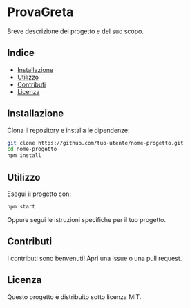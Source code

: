 # ProvaGreta

Breve descrizione del progetto e del suo scopo.

## Indice

- [Installazione](#installazione)
- [Utilizzo](#utilizzo)
- [Contributi](#contributi)
- [Licenza](#licenza)

## Installazione

Clona il repository e installa le dipendenze:

```bash
git clone https://github.com/tuo-utente/nome-progetto.git
cd nome-progetto
npm install
```

## Utilizzo

Esegui il progetto con:

```bash
npm start
```

Oppure segui le istruzioni specifiche per il tuo progetto.

## Contributi

I contributi sono benvenuti! Apri una issue o una pull request.

## Licenza

Questo progetto è distribuito sotto licenza MIT.